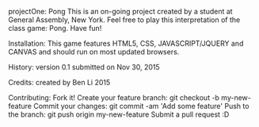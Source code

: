 projectOne: Pong
This is an on-going project created by a student at General Assembly, New York. Feel free to play this interpretation of the class game: Pong. Have fun!  

Installation:
This game features HTML5, CSS, JAVASCRIPT/JQUERY and CANVAS and should run on most updated browsers.

History:
version 0.1 submitted on Nov 30, 2015

Credits:
created by Ben Li 2015

Contributing:
Fork it!
Create your feature branch: git checkout -b my-new-feature
Commit your changes: git commit -am 'Add some feature'
Push to the branch: git push origin my-new-feature
Submit a pull request :D
